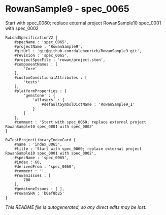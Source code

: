 # RowanSample9 - spec_0065
Start with spec_0060; replace external project RowanSample10 spec_0001 with spec_0002
```
RwLoadSpecificationV2 {
	#specName : 'spec_0065',
	#projectName : 'RowanSample9',
	#gitUrl : 'git@github.com:dalehenrich/RowanSample9.git',
	#revision : 'spec_0065',
	#projectSpecFile : 'rowan/project.ston',
	#componentNames : [
		'Core'
	],
	#customConditionalAttributes : [
		'tests'
	],
	#platformProperties : {
		'gemstone' : {
			'allusers' : {
				#defaultSymbolDictName : 'RowanSample9_1'
			}
		}
	},
	#comment : 'Start with spec_0060; replace external project RowanSample10 spec_0001 with spec_0002'
}

RwTestProjectLibraryIndexCard {
	#name : 'index_0065',
	#title : 'Start with spec_0060; replace external project RowanSample10 spec_0001 with spec_0002',
	#specName : 'spec_0065',
	#index : 60,
	#derivedFrom : 'spec_0060',
	#comment : '',
	#rowanIssues : [
		700
	],
	#gemstoneIssues : [ ],
	#rowanSHA : 'b0ef8b25'
}
```

*This README file is autogenerated, so any direct edits may be lost.*
